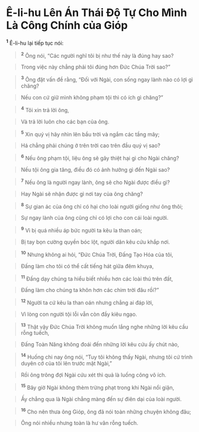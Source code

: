 

# Ê-li-hu Lên Án Thái Độ Tự Cho Mình Là Công Chính của Gióp
<sup><b>1</b></sup> Ê-li-hu lại tiếp tục nói:


> <sup><b>2</b></sup> Ông nói, “Các người nghĩ tôi bị như thế này là đúng hay sao?
>


> Trong việc này chẳng phải tôi đúng hơn Đức Chúa Trời sao?”
>


> <sup><b>3</b></sup> Ông đặt vấn đề rằng, “Đối với Ngài, con sống ngay lành nào có lợi gì chăng?
>


> Nếu con cứ giữ mình không phạm tội thì có ích gì chăng?”
>


> <sup><b>4</b></sup> Tôi xin trả lời ông,
>


> Và trả lời luôn cho các bạn của ông.
>


> <sup><b>5</b></sup> Xin quý vị hãy nhìn lên bầu trời và ngắm các tầng mây;
>


> Há chẳng phải chúng ở trên trời cao trên đầu quý vị sao?
>


> <sup><b>6</b></sup> Nếu ông phạm tội, liệu ông sẽ gây thiệt hại gì cho Ngài chăng?
>


> Nếu tội ông gia tăng, điều đó có ảnh hưởng gì đến Ngài sao?
>


> <sup><b>7</b></sup> Nếu ông là người ngay lành, ông sẽ cho Ngài được điều gì?
>


> Hay Ngài sẽ nhận được gì nơi tay của ông chăng?
>


> <sup><b>8</b></sup> Sự gian ác của ông chỉ có hại cho loài người giống như ông thôi;
>


> Sự ngay lành của ông cũng chỉ có lợi cho con cái loài người.
>


> <sup><b>9</b></sup> Vì bị quá nhiều áp bức người ta kêu la than oán;
>


> Bị tay bọn cường quyền bóc lột, người dân kêu cứu khắp nơi.
>


> <sup><b>10</b></sup> Nhưng không ai hỏi, “Đức Chúa Trời, Đấng Tạo Hóa của tôi,
>


> Đấng làm cho tôi có thể cất tiếng hát giữa đêm khuya,
>


> <sup><b>11</b></sup> Đấng dạy chúng ta hiểu biết nhiều hơn các loài thú trên đất,
>


> Đấng làm cho chúng ta khôn hơn các chim trời đâu rồi?”
>


> <sup><b>12</b></sup> Người ta cứ kêu la than oán nhưng chẳng ai đáp lời,
>


> Vì lòng con người tội lỗi vẫn còn đầy kiêu ngạo.
>


> <sup><b>13</b></sup> Thật vậy Đức Chúa Trời không muốn lắng nghe những lời kêu cầu rỗng tuếch,
>


> Đấng Toàn Năng không đoái đến những lời kêu cứu ấy chút nào,
>


> <sup><b>14</b></sup> Huống chi nay ông nói, “Tuy tôi không thấy Ngài, nhưng tôi cứ trình duyên cớ của tôi lên trước mặt Ngài,”
>


> Rồi ông trông đợi Ngài cứu xét thì quả là luống công vô ích.
>


> <sup><b>15</b></sup> Bây giờ Ngài không thèm trừng phạt trong khi Ngài nổi giận,
>


> Ấy chẳng qua là Ngài chẳng màng đến sự điên dại của loài người.
>


> <sup><b>16</b></sup> Cho nên thưa ông Gióp, ông đã nói toàn những chuyện không đâu;
>


> Ông nói nhiều nhưng toàn là hư văn rỗng tuếch.
>


